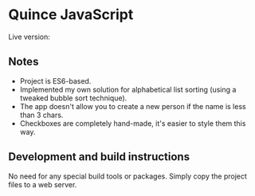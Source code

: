 # Quince JavaScript

Live version:

## Notes

* Project is ES6-based.
* Implemented my own solution for alphabetical list sorting (using a tweaked bubble sort technique).
* The app doesn't allow you to create a new person if the name is less than 3 chars.
* Checkboxes are completely hand-made, it's easier to style them this way.

## Development and build instructions

No need for any special build tools or packages. Simply copy the project files to a web server.
